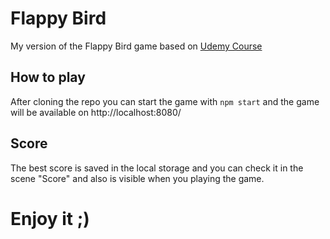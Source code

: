 # Flappy Bird

My version of the Flappy Bird game based on [Udemy Course](https://www.udemy.com/share/103KUA/)

## How to play

After cloning the repo you can start the game with `npm start` and the game will be available on http://localhost:8080/

## Score

The best score is saved in the local storage and you can check it in the scene "Score" and also is visible when you playing the game.

# Enjoy it ;)